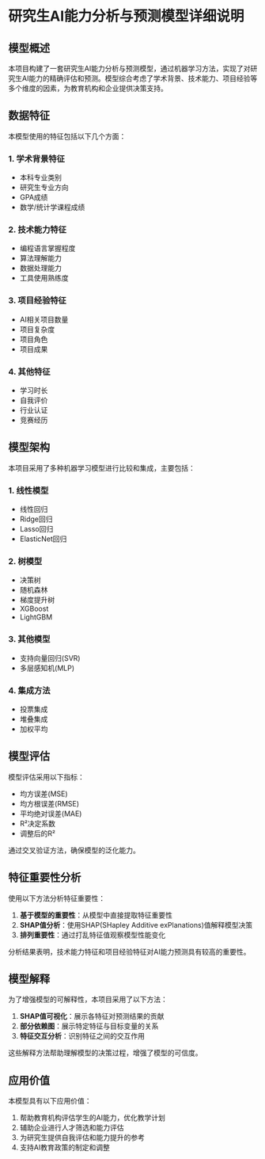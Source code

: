 # 研究生AI能力分析与预测模型详细说明

## 模型概述

本项目构建了一套研究生AI能力分析与预测模型，通过机器学习方法，实现了对研究生AI能力的精确评估和预测。模型综合考虑了学术背景、技术能力、项目经验等多个维度的因素，为教育机构和企业提供决策支持。

## 数据特征

本模型使用的特征包括以下几个方面：

### 1. 学术背景特征
- 本科专业类别
- 研究生专业方向
- GPA成绩
- 数学/统计学课程成绩

### 2. 技术能力特征
- 编程语言掌握程度
- 算法理解能力
- 数据处理能力
- 工具使用熟练度

### 3. 项目经验特征
- AI相关项目数量
- 项目复杂度
- 项目角色
- 项目成果

### 4. 其他特征
- 学习时长
- 自我评价
- 行业认证
- 竞赛经历

## 模型架构

本项目采用了多种机器学习模型进行比较和集成，主要包括：

### 1. 线性模型
- 线性回归
- Ridge回归
- Lasso回归
- ElasticNet回归

### 2. 树模型
- 决策树
- 随机森林
- 梯度提升树
- XGBoost
- LightGBM

### 3. 其他模型
- 支持向量回归(SVR)
- 多层感知机(MLP)

### 4. 集成方法
- 投票集成
- 堆叠集成
- 加权平均

## 模型评估

模型评估采用以下指标：

- 均方误差(MSE)
- 均方根误差(RMSE)
- 平均绝对误差(MAE)
- R²决定系数
- 调整后的R²

通过交叉验证方法，确保模型的泛化能力。

## 特征重要性分析

使用以下方法分析特征重要性：

1. **基于模型的重要性**：从模型中直接提取特征重要性
2. **SHAP值分析**：使用SHAP(SHapley Additive exPlanations)值解释模型决策
3. **排列重要性**：通过打乱特征值观察模型性能变化

分析结果表明，技术能力特征和项目经验特征对AI能力预测具有较高的重要性。

## 模型解释

为了增强模型的可解释性，本项目采用了以下方法：

1. **SHAP值可视化**：展示各特征对预测结果的贡献
2. **部分依赖图**：展示特定特征与目标变量的关系
3. **特征交互分析**：识别特征之间的交互作用

这些解释方法帮助理解模型的决策过程，增强了模型的可信度。

## 应用价值

本模型具有以下应用价值：

1. 帮助教育机构评估学生的AI能力，优化教学计划
2. 辅助企业进行人才筛选和能力评估
3. 为研究生提供自我评估和能力提升的参考
4. 支持AI教育政策的制定和调整